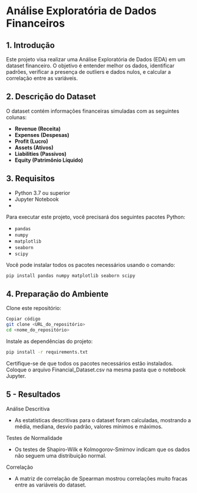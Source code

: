 # Análise Exploratória de Dados Financeiros

## 1. Introdução
Este projeto visa realizar uma Análise Exploratória de Dados (EDA) em um dataset financeiro. O objetivo é entender melhor os dados, identificar padrões, verificar a presença de outliers e dados nulos, e calcular a correlação entre as variáveis.

## 2. Descrição do Dataset
O dataset contém informações financeiras simuladas com as seguintes colunas:
- **Revenue (Receita)**
- **Expenses (Despesas)**
- **Profit (Lucro)**
- **Assets (Ativos)**
- **Liabilities (Passivos)**
- **Equity (Patrimônio Líquido)**

## 3. Requisitos
- Python 3.7 ou superior
- Jupyter Notebook
- 
Para executar este projeto, você precisará dos seguintes pacotes Python:
- `pandas`
- `numpy`
- `matplotlib`
- `seaborn`
- `scipy`

Você pode instalar todos os pacotes necessários usando o comando:
```bash
pip install pandas numpy matplotlib seaborn scipy
```
## 4. Preparação do Ambiente
Clone este repositório:
```bash
Copiar código
git clone <URL_do_repositório>
cd <nome_do_repositório>
```
Instale as dependências do projeto:

```bash
pip install -r requirements.txt
```

Certifique-se de que todos os pacotes necessários estão instalados.
Coloque o arquivo Financial_Dataset.csv na mesma pasta que o notebook Jupyter.

## 5 - Resultados

Análise Descritiva
- As estatísticas descritivas para o dataset foram calculadas, mostrando a média, mediana, desvio padrão, valores mínimos e máximos.

Testes de Normalidade
- Os testes de Shapiro-Wilk e Kolmogorov-Smirnov indicam que os dados não seguem uma distribuição normal.

Correlação
- A matriz de correlação de Spearman mostrou correlações muito fracas entre as variáveis do dataset.
